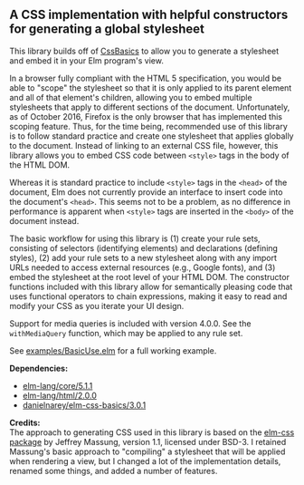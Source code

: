 ## A CSS implementation with helpful constructors for generating a global stylesheet

This library builds off of
[CssBasics](http://package.elm-lang.org/packages/danielnarey/elm-css-basics/latest)
to allow you to generate a stylesheet and embed it in your Elm
program's view.

In a browser fully compliant with the HTML 5 specification, you would be able to
"scope" the stylesheet so that it is only applied to its parent element and all
of that element's children, allowing you to embed multiple stylesheets that
apply to different sections of the document. Unfortunately, as of October
2016, Firefox is the only browser that has implemented this scoping feature.
Thus, for the time being, recommended use of this library is to follow standard
practice and create one stylesheet that applies globally to the document.
Instead of linking to an external CSS file, however, this library allows you to
embed CSS code between `<style>` tags in the body of the HTML DOM.

Whereas it is standard practice to include `<style>` tags in the `<head>` of the
document, Elm does not currently provide an interface to insert code into the
document's `<head>`. This seems not to be a problem, as no difference in
performance is apparent when `<style>` tags are inserted in the `<body>` of the
document instead.

The basic workflow for using this library is (1) create your rule sets,
consisting of selectors (identifying elements) and declarations (defining
styles), (2) add your rule sets to a new stylesheet along with any import URLs
needed to access external resources (e.g., Google fonts), and (3) embed the
stylesheet at the root level of your HTML DOM. The constructor functions
included with this library allow for semantically pleasing code that uses
functional operators to chain expressions, making it easy to read and modify
your CSS as you iterate your UI design.

Support for media queries is included with version 4.0.0. See the
`withMediaQuery` function, which may be applied to any rule set. 

See
[examples/BasicUse.elm](https://github.com/danielnarey/elm-stylesheet/tree/master/examples)
for a full working example.

__Dependencies:__
- [elm-lang/core/5.1.1](http://package.elm-lang.org/packages/elm-lang/core/5.1.1)
- [elm-lang/html/2.0.0](http://package.elm-lang.org/packages/elm-lang/html/2.0.0)
- [danielnarey/elm-css-basics/3.0.1](http://package.elm-lang.org/packages/danielnarey/elm-css-basics/3.0.1)

__Credits:__  
The approach to generating CSS used in this library is based on the
[elm-css package](https://github.com/massung/elm-css) by Jeffrey Massung,
version 1.1, licensed under BSD-3. I retained Massung's basic approach to
"compiling" a stylesheet that will be applied when rendering a view, but I
changed a lot of the implementation details, renamed some things, and added
a number of features.
